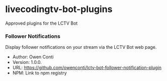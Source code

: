 # livecodingtv-bot-plugins
Approved plugins for the LCTV Bot

### Follower Notifications

Display follower notifications on your stream via the LCTV Bot web page.

* Author: Owen Conti 
* Version: 1.0.0.
* URL: https://github.com/owenconti/lctv-bot-follower-notification-plugin
* NPM: Link to npm registry
